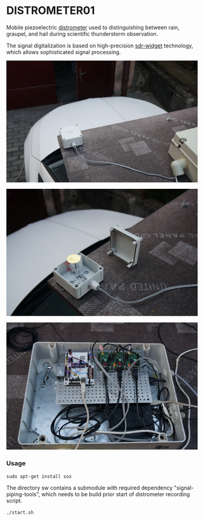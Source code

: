 # DISTROMETER01
Mobile piezoelectric [distrometer](https://en.wikipedia.org/wiki/Disdrometer) used to distinguishing between rain, graupel, and hail during scientific thunderstorm observation.

The signal digitalization is based on high-precision [sdr-widget](https://wiki.mlab.cz/doku.php?id=cs:sdr-widget) technology, which allows sophisticated signal processing.

![Piezoelectric distrometer mounted on a car platform](./doc/img/DISTROMETER01_mount.jpg)

![Distrometer sensing element](./doc/img/DISTROMETER01_internals.jpg)


![Internal electronic of distrometer device ](./doc/img/DISTROMETER01_electronics.jpg)


### Usage

    sudo apt-get install sox


The directory sw contains a submodule with required dependency "signal-piping-tools", which needs to be build prior start of distrometer recording script. 

    ./start.sh 
